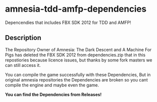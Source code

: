 # amnesia-tdd-amfp-dependencies
Depencendies that includes FBX SDK 2012 for TDD and AMFP!

## Description
The Repository Owner of Amnesia: The Dark Descent and A Machine For Pigs has deleted the FBX SDK 2012 from dependencies.zip that in this repostiories because licence issues, but thanks by some fork masters we can still access it.

You can compile the game successfully with these Dependencies, But in original amnesia repositories the Dependencies are broken so you cant compile the engine and maybe even the game.

**You can find the Dependencies from Releases!**
